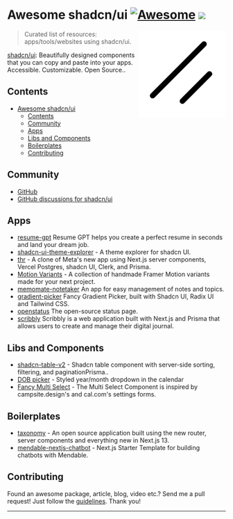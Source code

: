 # Awesome shadcn/ui [![Awesome](https://cdn.rawgit.com/sindresorhus/awesome/d7305f38d29fed78fa85652e3a63e154dd8e8829/media/badge.svg)](https://github.com/sindresorhus/awesome) ![](https://img.shields.io/badge/unicodeveloper-approved-brightgreen.svg)

[<img src="./logo.svg" align="right" width="200">](https://ui.shadcn.com/)

> Curated list of resources:  apps/tools/websites using shadcn/ui.

[shadcn/ui](https://github.com/shadcn/ui): Beautifully designed components that you can copy and paste into your apps. Accessible. Customizable. Open Source..



## Contents

- [Awesome shadcn/ui ](#awesome-shadcn--)
  - [Contents](#contents)
  - [Community](#community)
  - [Apps](#apps)
  - [Libs and Components](#libs)
  - [Boilerplates](#boilerplates)
  - [Contributing](#contributing)

## Community

- [GitHub](https://github.com/shadcn/ui)
- [GitHub discussions for shadcn/ui](https://github.com/shadcn/ui/discussions)


## Apps
- [resume-gpt](https://github.com/nphivu414/resume-gpt) Resume GPT helps you create a perfect resume in seconds and land your dream job.
- [shadcn-ui-theme-explorer](https://github.com/luisFilipePT/shadcn-ui-theme-explorer) - A theme explorer for shadcn UI.
- [thr](https://github.com/ishaan1013/thr) - A clone of Meta's new app using Next.js server components, Vercel Postgres, shadcn UI, Clerk, and Prisma.
- [Motion Variants](https://github.com/chrisabdo/motionvariants) - A collection of handmade Framer Motion variants made for your next project.
- [memomate-notetaker](https://github.com/ZevaGuillo/memomate-notetaker) An app for easy management of notes and topics.
- [gradient-picker](https://github.com/Illyism/gradient-picker) Fancy Gradient Picker, built with Shadcn UI, Radix UI and Tailwind CSS.
- [openstatus](https://github.com/openstatushq/openstatus) The open-source status page.
- [scribbly](https://github.com/subhamBharadwaz/scribbly) Scribbly is a web application built with Next.js and Prisma that allows users to create and manage their digital journal.

## Libs and Components
- [shadcn-table-v2](https://github.com/sadmann7/shadcn-table-v2) - Shadcn table component with server-side sorting, filtering, and paginationPrisma..
- [DOB picker](https://gist.github.com/tanishqsh/6e5284b36c29c0e2effc6e187c8f911a) - Styled year/month dropdown in the calendar 
- [Fancy Multi Select](https://craft.mxkaske.dev/post/fancy-multi-select) - The Multi Select Component is inspired by campsite.design's and cal.com's settings forms. 

## Boilerplates
- [taxonomy](https://github.com/shadcn/taxonomy) - An open source application built using the new router, server components and everything new in Next.js 13.
- [mendable-nextjs-chatbot](https://github.com/mendableai/mendable-nextjs-chatbot) - Next.js Starter Template for building chatbots with Mendable.


## Contributing

Found an awesome package, article, blog, video etc.? Send me a pull request! Just follow the [guidelines](/CONTRIBUTING.md). Thank you!

---


